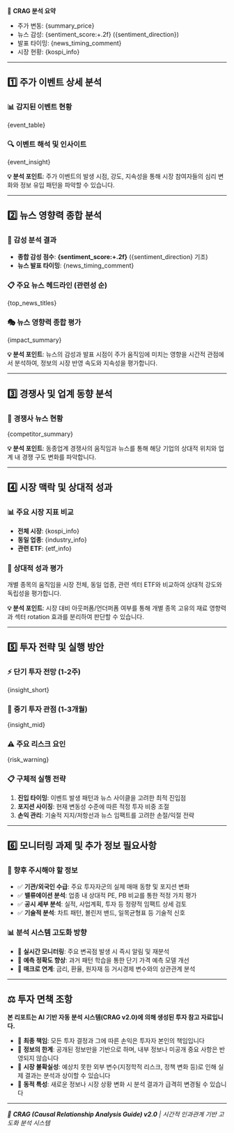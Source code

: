📌 **CRAG 분석 요약**  
- 주가 변동: {summary_price}  
- 뉴스 감성: {sentiment_score:+.2f} ({sentiment_direction})  
- 발표 타이밍: {news_timing_comment}  
- 시장 현황: {kospi_info}

---

## 1️⃣ **주가 이벤트 상세 분석**

### 📊 감지된 이벤트 현황
{event_table}

### 🔍 **이벤트 해석 및 인사이트**
{event_insight}

**💡 분석 포인트**: 주가 이벤트의 발생 시점, 강도, 지속성을 통해 시장 참여자들의 심리 변화와 정보 유입 패턴을 파악할 수 있습니다.

---

## 2️⃣ **뉴스 영향력 종합 분석**

### 📰 **감성 분석 결과**
- **종합 감성 점수**: **{sentiment_score:+.2f}** ({sentiment_direction} 기조)
- **뉴스 발표 타이밍**: {news_timing_comment}

### 📋 **주요 뉴스 헤드라인 (관련성 순)**
{top_news_titles}

### 🎭 **뉴스 영향력 종합 평가**
{impact_summary}

**💡 분석 포인트**: 뉴스의 감성과 발표 시점이 주가 움직임에 미치는 영향을 시간적 관점에서 분석하여, 정보의 시장 반영 속도와 지속성을 평가합니다.

---

## 3️⃣ **경쟁사 및 업계 동향 분석**

### 🏢 **경쟁사 뉴스 현황**
{competitor_summary}

**💡 분석 포인트**: 동종업계 경쟁사의 움직임과 뉴스를 통해 해당 기업의 상대적 위치와 업계 내 경쟁 구도 변화를 파악합니다.

---

## 4️⃣ **시장 맥락 및 상대적 성과**

### 📊 **주요 시장 지표 비교**
- **전체 시장**: {kospi_info}
- **동일 업종**: {industry_info}  
- **관련 ETF**: {etf_info}

### 🔄 **상대적 성과 평가**
개별 종목의 움직임을 시장 전체, 동일 업종, 관련 섹터 ETF와 비교하여 상대적 강도와 독립성을 평가합니다.

**💡 분석 포인트**: 시장 대비 아웃퍼폼/언더퍼폼 여부를 통해 개별 종목 고유의 재료 영향력과 섹터 rotation 효과를 분리하여 판단할 수 있습니다.

---

## 5️⃣ **투자 전략 및 실행 방안**

### ⚡ **단기 투자 전망 (1-2주)**
{insight_short}

### 🎯 **중기 투자 관점 (1-3개월)**  
{insight_mid}

### ⚠️ **주요 리스크 요인**
{risk_warning}

### 📋 **구체적 실행 전략**
1. **진입 타이밍**: 이벤트 발생 패턴과 뉴스 사이클을 고려한 최적 진입점
2. **포지션 사이징**: 현재 변동성 수준에 따른 적정 투자 비중 조절
3. **손익 관리**: 기술적 지지/저항선과 뉴스 임팩트를 고려한 손절/익절 전략

---

## 6️⃣ **모니터링 과제 및 추가 정보 필요사항**

### 🔮 **향후 주시해야 할 정보**
- ✅ **기관/외국인 수급**: 주요 투자자군의 실제 매매 동향 및 포지션 변화
- ✅ **밸류에이션 분석**: 업종 내 상대적 PE, PB 비교를 통한 적정 가치 평가  
- ✅ **공시 세부 분석**: 실적, 사업계획, 투자 등 정량적 임팩트 상세 검토
- ✅ **기술적 분석**: 차트 패턴, 볼린저 밴드, 일목균형표 등 기술적 신호

### 📊 **분석 시스템 고도화 방향**
- 🎯 **실시간 모니터링**: 주요 변곡점 발생 시 즉시 알림 및 재분석
- 🎯 **예측 정확도 향상**: 과거 패턴 학습을 통한 단기 가격 예측 모델 개선
- 🎯 **매크로 연계**: 금리, 환율, 원자재 등 거시경제 변수와의 상관관계 분석

---

## ⚖️ **투자 면책 조항**

**본 리포트는 AI 기반 자동 분석 시스템(CRAG v2.0)에 의해 생성된 투자 참고 자료입니다.**

- 📍 **최종 책임**: 모든 투자 결정과 그에 따른 손익은 투자자 본인의 책임입니다
- 📍 **정보의 한계**: 공개된 정보만을 기반으로 하며, 내부 정보나 미공개 중요 사항은 반영되지 않습니다
- 📍 **시장 불확실성**: 예상치 못한 외부 변수(지정학적 리스크, 정책 변화 등)로 인해 실제 결과는 분석과 상이할 수 있습니다
- 📍 **동적 특성**: 새로운 정보나 시장 상황 변화 시 분석 결과가 급격히 변경될 수 있습니다

---

*🤖 **CRAG (Causal Relationship Analysis Guide) v2.0** | 시간적 인과관계 기반 고도화 분석 시스템*